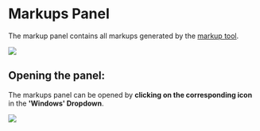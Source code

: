 # Markups Panel

The markup panel contains all markups generated by the [markup tool](../advanced-tools/markup-tool.md).

![](../../../.gitbook/assets/markups\_panel.jpg)

## Opening the panel:

The markups panel can be opened by **clicking on the corresponding icon** in the **'Windows' Dropdown**.

![](../../../.gitbook/assets/markups\_panel\_open.jpg)